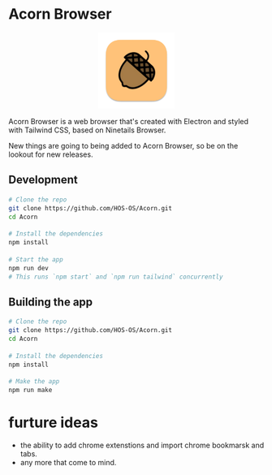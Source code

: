 # Acorn Browser 

<center><img width="150" alt="Acorn Browser' banner" src="https://github.com/HOS-OS/Acorn/blob/c77c993bad477728fc5fb697c4599290e9b8ab13/appicons/acorn.png"></center>

Acorn Browser is a web browser that's created with Electron and styled with Tailwind CSS, based on Ninetails Browser.

New things are going to  being added to Acorn Browser, so be on the lookout for new releases. 

## Development
```bash
# Clone the repo
git clone https://github.com/HOS-OS/Acorn.git
cd Acorn

# Install the dependencies
npm install

# Start the app
npm run dev
# This runs `npm start` and `npm run tailwind` concurrently
```

## Building the app
```bash
# Clone the repo
git clone https://github.com/HOS-OS/Acorn.git
cd Acorn

# Install the dependencies
npm install

# Make the app
npm run make

```

# furture ideas
- the ability to add chrome extenstions and import chrome bookmarsk and tabs.
- any more that come to mind.
